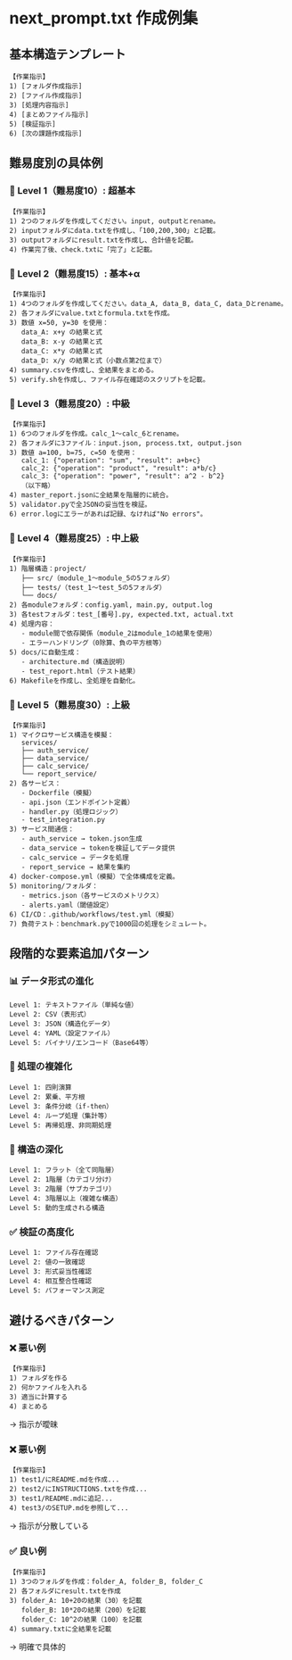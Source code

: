# next_prompt.txt 作成例集

## 基本構造テンプレート
```text
【作業指示】
1) [フォルダ作成指示]
2) [ファイル作成指示]
3) [処理内容指示]
4) [まとめファイル指示]
5) [検証指示]
6) [次の課題作成指示]
```

## 難易度別の具体例

### 📝 Level 1（難易度10）: 超基本
```text
【作業指示】
1) 2つのフォルダを作成してください。input, outputとrename。
2) inputフォルダにdata.txtを作成し、「100,200,300」と記載。
3) outputフォルダにresult.txtを作成し、合計値を記載。
4) 作業完了後、check.txtに「完了」と記載。
```

### 📝 Level 2（難易度15）: 基本+α
```text
【作業指示】
1) 4つのフォルダを作成してください。data_A, data_B, data_C, data_Dとrename。
2) 各フォルダにvalue.txtとformula.txtを作成。
3) 数値 x=50, y=30 を使用：
   data_A: x+y の結果と式
   data_B: x-y の結果と式
   data_C: x*y の結果と式
   data_D: x/y の結果と式（小数点第2位まで）
4) summary.csvを作成し、全結果をまとめる。
5) verify.shを作成し、ファイル存在確認のスクリプトを記載。
```

### 📝 Level 3（難易度20）: 中級
```text
【作業指示】
1) 6つのフォルダを作成。calc_1〜calc_6とrename。
2) 各フォルダに3ファイル：input.json, process.txt, output.json
3) 数値 a=100, b=75, c=50 を使用：
   calc_1: {"operation": "sum", "result": a+b+c}
   calc_2: {"operation": "product", "result": a*b/c}
   calc_3: {"operation": "power", "result": a^2 - b^2}
   （以下略）
4) master_report.jsonに全結果を階層的に統合。
5) validator.pyで全JSONの妥当性を検証。
6) error.logにエラーがあれば記録、なければ"No errors"。
```

### 📝 Level 4（難易度25）: 中上級
```text
【作業指示】
1) 階層構造：project/
   ├── src/（module_1〜module_5の5フォルダ）
   ├── tests/（test_1〜test_5の5フォルダ）
   └── docs/
2) 各moduleフォルダ：config.yaml, main.py, output.log
3) 各testフォルダ：test_[番号].py, expected.txt, actual.txt
4) 処理内容：
   - module間で依存関係（module_2はmodule_1の結果を使用）
   - エラーハンドリング（0除算、負の平方根等）
5) docs/に自動生成：
   - architecture.md（構造説明）
   - test_report.html（テスト結果）
6) Makefileを作成し、全処理を自動化。
```

### 📝 Level 5（難易度30）: 上級
```text
【作業指示】
1) マイクロサービス構造を模擬：
   services/
   ├── auth_service/
   ├── data_service/
   ├── calc_service/
   └── report_service/
2) 各サービス：
   - Dockerfile（模擬）
   - api.json（エンドポイント定義）
   - handler.py（処理ロジック）
   - test_integration.py
3) サービス間通信：
   - auth_service → token.json生成
   - data_service → tokenを検証してデータ提供
   - calc_service → データを処理
   - report_service → 結果を集約
4) docker-compose.yml（模擬）で全体構成を定義。
5) monitoring/フォルダ：
   - metrics.json（各サービスのメトリクス）
   - alerts.yaml（閾値設定）
6) CI/CD：.github/workflows/test.yml（模擬）
7) 負荷テスト：benchmark.pyで1000回の処理をシミュレート。
```

## 段階的な要素追加パターン

### 📊 データ形式の進化
```
Level 1: テキストファイル（単純な値）
Level 2: CSV（表形式）
Level 3: JSON（構造化データ）
Level 4: YAML（設定ファイル）
Level 5: バイナリ/エンコード（Base64等）
```

### 🔧 処理の複雑化
```
Level 1: 四則演算
Level 2: 累乗、平方根
Level 3: 条件分岐（if-then）
Level 4: ループ処理（集計等）
Level 5: 再帰処理、非同期処理
```

### 📁 構造の深化
```
Level 1: フラット（全て同階層）
Level 2: 1階層（カテゴリ分け）
Level 3: 2階層（サブカテゴリ）
Level 4: 3階層以上（複雑な構造）
Level 5: 動的生成される構造
```

### ✅ 検証の高度化
```
Level 1: ファイル存在確認
Level 2: 値の一致確認
Level 3: 形式妥当性確認
Level 4: 相互整合性確認
Level 5: パフォーマンス測定
```

## 避けるべきパターン

### ❌ 悪い例
```text
【作業指示】
1) フォルダを作る
2) 何かファイルを入れる
3) 適当に計算する
4) まとめる
```
→ 指示が曖昧

### ❌ 悪い例
```text
【作業指示】
1) test1/にREADME.mdを作成...
2) test2/にINSTRUCTIONS.txtを作成...
3) test1/README.mdに追記...
4) test3/のSETUP.mdを参照して...
```
→ 指示が分散している

### ✅ 良い例
```text
【作業指示】
1) 3つのフォルダを作成：folder_A, folder_B, folder_C
2) 各フォルダにresult.txtを作成
3) folder_A: 10+20の結果（30）を記載
   folder_B: 10*20の結果（200）を記載
   folder_C: 10^2の結果（100）を記載
4) summary.txtに全結果を記載
```
→ 明確で具体的